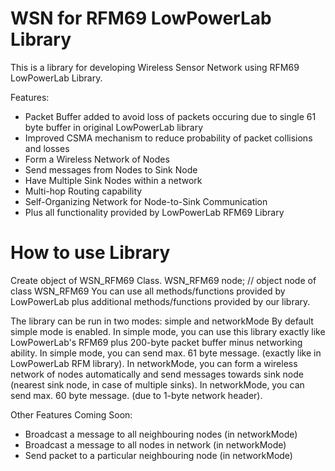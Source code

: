 # WSN for RFM69 LowPowerLab Library
This is a library for developing Wireless Sensor Network using RFM69 LowPowerLab Library. 

Features:
- Packet Buffer added to avoid loss of packets occuring due to single 61 byte buffer in original LowPowerLab library
- Improved CSMA mechanism to reduce probability of packet collisions and losses
- Form a Wireless Network of Nodes
- Send messages from Nodes to Sink Node
- Have Multiple Sink Nodes within a network
- Multi-hop Routing capability
- Self-Organizing Network for Node-to-Sink Communication
- Plus all functionality provided by LowPowerLab RFM69 Library 


# How to use Library

Create object of WSN_RFM69 Class.
WSN_RFM69 node; // object node of class WSN_RFM69
You can use all methods/functions provided by LowPowerLab plus additional methods/functions provided by our library.

The library can be run in two modes: simple and networkMode
By default simple mode is enabled.
In simple mode, you can use this library exactly like LowPowerLab's RFM69 plus 200-byte packet buffer minus networking ability.
In simple mode, you can send max. 61 byte message. (exactly like in LowPowerLab RFM library).
In networkMode, you can form a wireless network of nodes automatically and send messages towards sink node (nearest sink node, in case of multiple sinks). 
In networkMode, you can send max. 60 byte message. (due to 1-byte network header).

Other Features Coming Soon:
- Broadcast a message to all neighbouring nodes (in networkMode)
- Broadcast a message to all nodes in network (in networkMode)
- Send packet to a particular neighbouring node (in networkMode)
